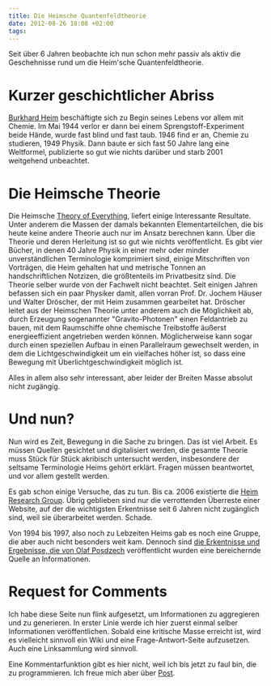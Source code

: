 ```yaml
---
title: Die Heimsche Quantenfeldtheorie
date: 2012-08-26 18:08 +02:00
tags:
---
```


Seit über 6 Jahren beobachte ich nun schon mehr passiv als aktiv die
Geschehnisse rund um die Heim'sche Quantenfeldtheorie.

# Kurzer geschichtlicher Abriss
[Burkhard Heim](http://en.wikipedia.org/wiki/Burkhard_Heim) beschäftigte
sich zu Begin seines Lebens vor allem mit Chemie. Im Mai 1944 verlor er
dann bei einem Sprengstoff-Experiment beide Hände, wurde fast blind und
fast taub. 1946 find er an, Chemie zu studieren, 1949 Physik. Dann baute
er sich fast 50 Jahre lang eine Weltformel, publizierte so gut wie
nichts darüber und starb 2001 weitgehend unbeachtet.

# Die Heimsche Theorie
Die Heimsche [Theory of
Everything](http://en.wikipedia.org/wiki/Theory_of_everything), liefert
einige Interessante Resultate. Unter anderem die Massen der
damals bekannten Elementarteilchen, die bis heute keine andere Theorie
auch nur im Ansatz berechnen kann. Über die Theorie und deren Herleitung
ist so gut wie nichts veröffentlicht. Es gibt vier Bücher, in denen 40
Jahre Physik in einer mehr oder minder unverständlichen Terminologie
komprimiert sind, einige Mitschriften von Vorträgen, die Heim gehalten
hat und metrische Tonnen an handschriftlichen Notzizen, die größtenteils
im Privatbesitz sind. Die Theorie selber wurde von der Fachwelt nicht
beachtet. Seit einigen Jahren befassen sich ein paar Physiker damit,
allen vorran Prof. Dr. Jochem Häuser und Walter Dröscher, der mit Heim
zusammen gearbeitet hat. Dröscher leitet aus der Heimschen Theorie unter
anderem auch die Möglichkeit ab, durch Erzeugung sogenannter
"Gravito-Photonen" einen Feldantrieb zu bauen, mit dem Raumschiffe ohne
chemische Treibstoffe äußerst energieeffizient angetrieben werden
können. Möglicherweise kann sogar durch einen speziellen Aufbau in einen
Parallelraum gewechselt werden, in dem die Lichtgeschwindigkeit um ein
vielfaches höher ist, so dass eine Bewegung mit Überlichtgeschwindigkeit
möglich ist.

Alles in allem also sehr interessant, aber leider der Breiten Masse
absolut nicht zugängig.

# Und nun?
Nun wird es Zeit, Bewegung in die Sache zu bringen. Das ist viel Arbeit.
Es müssen Quellen gesichtet und digitalisiert werden, die gesamte
Theorie muss Stück für Stück akribisch untersucht werden, insbesondere
der seltsame Terminologie Heims gehört erklärt. Fragen müssen
beantwortet, und vor allem gestellt werden.

Es gab schon einige Versuche, das zu tun. Bis ca. 2006 existierte die
[Heim Research Group](http://www.heim-theory.com/). Übrig geblieben sind
nur die verrottenden Überreste einer Website, auf der die wichtigsten
Erkentnisse seit 6 Jahren nicht zugänglich sind, weil sie überarbeitet
werden. Schade.

Von 1994 bis 1997, also noch zu Lebzeiten Heims gab es noch eine Gruppe,
die aber auch nicht besonders weit kam. Dennoch sind [die Erkentnisse
und Ergebnisse, die von Olaf
Posdzech](http://engon.de/protosimplex/index.htm) veröffentlicht wurden
eine bereichernde Quelle an Informationen. 

# Request for Comments
Ich habe diese Seite nun flink aufgesetzt, um Informationen zu
aggregieren und zu generieren. In erster Linie werde ich hier zuerst
einmal selber Informationen veröffentlichen. Sobald eine kritische Masse
erreicht ist, wird es vielleicht sinnvoll ein Wiki und eine
Frage-Antwort-Seite aufzusetzen. Auch eine Linksammlung wird sinnvoll.

Eine Kommentarfunktion gibt es hier nicht, weil ich bis jetzt zu faul
bin, die zu programmieren. Ich freue mich aber über
[Post](mailto:anregungen@heim-projekt.com).

